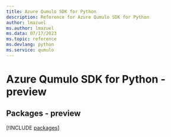 ```yaml
---
title: Azure Qumulo SDK for Python
description: Reference for Azure Qumulo SDK for Python
author: lmazuel
ms.author: lmazuel
ms.data: 07/17/2023
ms.topic: reference
ms.devlang: python
ms.service: qumulo
---
```

# Azure Qumulo SDK for Python - preview
## Packages - preview
[!INCLUDE [packages](qumulo-index.md)]